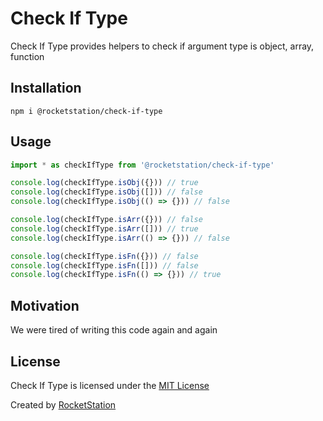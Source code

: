# Check If Type

Check If Type provides helpers to check if argument type is object, array, function

## Installation

```
npm i @rocketstation/check-if-type
```

## Usage

```javascript
import * as checkIfType from '@rocketstation/check-if-type'

console.log(checkIfType.isObj({})) // true
console.log(checkIfType.isObj([])) // false
console.log(checkIfType.isObj(() => {})) // false

console.log(checkIfType.isArr({})) // false
console.log(checkIfType.isArr([])) // true
console.log(checkIfType.isArr(() => {})) // false

console.log(checkIfType.isFn({})) // false
console.log(checkIfType.isFn([])) // false
console.log(checkIfType.isFn(() => {})) // true
```

## Motivation

We were tired of writing this code again and again

## License

Check If Type is licensed under the [MIT License](http://opensource.org/licenses/MIT)

Created by [RocketStation](http://rstation.io)

